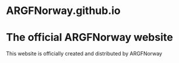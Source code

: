 # ARGFNorway.github.io
The official ARGFNorway website
===============================================================
  This website is officially created  and distributed by ARGFNorway
